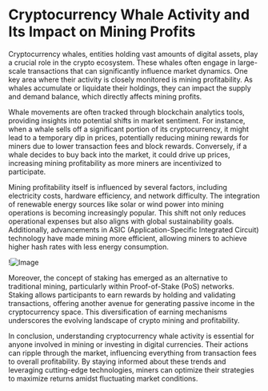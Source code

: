# Cryptocurrency Whale Activity and Its Impact on Mining Profits

Cryptocurrency whales, entities holding vast amounts of digital assets, play a crucial role in the crypto ecosystem. These whales often engage in large-scale transactions that can significantly influence market dynamics. One key area where their activity is closely monitored is mining profitability. As whales accumulate or liquidate their holdings, they can impact the supply and demand balance, which directly affects mining profits.

Whale movements are often tracked through blockchain analytics tools, providing insights into potential shifts in market sentiment. For instance, when a whale sells off a significant portion of its cryptocurrency, it might lead to a temporary dip in prices, potentially reducing mining rewards for miners due to lower transaction fees and block rewards. Conversely, if a whale decides to buy back into the market, it could drive up prices, increasing mining profitability as more miners are incentivized to participate.

Mining profitability itself is influenced by several factors, including electricity costs, hardware efficiency, and network difficulty. The integration of renewable energy sources like solar or wind power into mining operations is becoming increasingly popular. This shift not only reduces operational expenses but also aligns with global sustainability goals. Additionally, advancements in ASIC (Application-Specific Integrated Circuit) technology have made mining more efficient, allowing miners to achieve higher hash rates with less energy consumption.

!![Image](https://github.com/user-attachments/assets/b6e7b7a2-655e-4d44-8baa-20c566a3cb65)

Moreover, the concept of staking has emerged as an alternative to traditional mining, particularly within Proof-of-Stake (PoS) networks. Staking allows participants to earn rewards by holding and validating transactions, offering another avenue for generating passive income in the cryptocurrency space. This diversification of earning mechanisms underscores the evolving landscape of crypto mining and profitability.

In conclusion, understanding cryptocurrency whale activity is essential for anyone involved in mining or investing in digital currencies. Their actions can ripple through the market, influencing everything from transaction fees to overall profitability. By staying informed about these trends and leveraging cutting-edge technologies, miners can optimize their strategies to maximize returns amidst fluctuating market conditions.